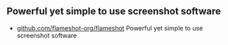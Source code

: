## Powerful yet simple to use screenshot software
- [github.com/flameshot-org/flameshot](https://github.com/flameshot-org/flameshot) Powerful yet simple to use screenshot software